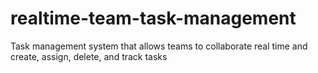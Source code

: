 # realtime-team-task-management
Task management system that allows teams to collaborate real time and create, assign, delete, and track tasks
